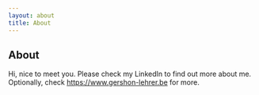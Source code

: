 ```yaml
---
layout: about
title: About
---
```


## About

Hi, nice to meet you.
Please check my LinkedIn to find out more about me. Optionally, check https://www.gershon-lehrer.be for more.
